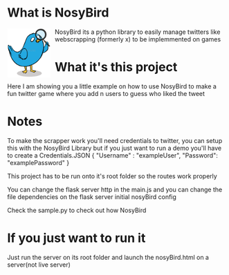 

# What is NosyBird 

<img src="https://github.com/WeirdCatAFK/NosyBird/blob/main/webPage/nosyBird.png"
     alt="nosyBird"
     style="float: left; margin-right: 10px; width: 100px" />NosyBird its a python library to easily manage twitters like webscrapping (formerly x) to be implemmented on games 

# What it's this project
Here I am showing you a little example on how to use NosyBird to make a fun twitter game where you add n users to guess who liked the tweet

# Notes
To make the scrapper work you'll need credentials to twitter, you can setup this with the NosyBird Library but if you just want to run a demo you'll have to create a 
Credentials.JSON
{
    "Username" : "exampleUser",
    "Password": "examplePassword"
}

This project has to be run onto it's root folder so the routes work properly

You can change the flask server http in the main.js and you can change the file dependencies on the flask server initial nosyBird config

Check the sample.py to check out how NosyBird


# If you just want to run it
Just run the server on its root folder and launch the nosyBird.html on a server(not live server)
